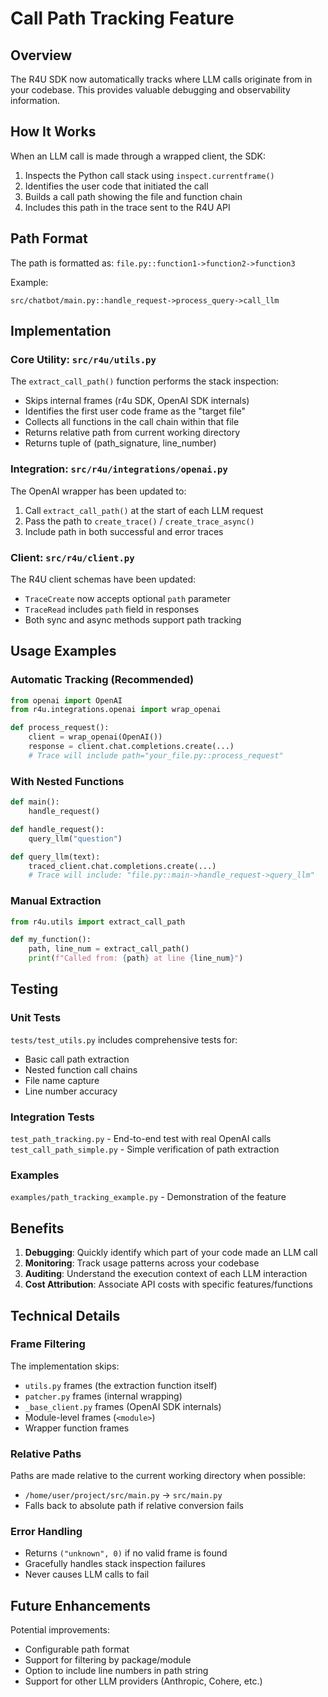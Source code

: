 # Call Path Tracking Feature

## Overview

The R4U SDK now automatically tracks where LLM calls originate from in your codebase. This provides valuable debugging and observability information.

## How It Works

When an LLM call is made through a wrapped client, the SDK:

1. Inspects the Python call stack using `inspect.currentframe()`
2. Identifies the user code that initiated the call
3. Builds a call path showing the file and function chain
4. Includes this path in the trace sent to the R4U API

## Path Format

The path is formatted as: `file.py::function1->function2->function3`

Example:
```
src/chatbot/main.py::handle_request->process_query->call_llm
```

## Implementation

### Core Utility: `src/r4u/utils.py`

The `extract_call_path()` function performs the stack inspection:

- Skips internal frames (r4u SDK, OpenAI SDK internals)
- Identifies the first user code frame as the "target file"
- Collects all functions in the call chain within that file
- Returns relative path from current working directory
- Returns tuple of (path_signature, line_number)

### Integration: `src/r4u/integrations/openai.py`

The OpenAI wrapper has been updated to:

1. Call `extract_call_path()` at the start of each LLM request
2. Pass the path to `create_trace()` / `create_trace_async()`
3. Include path in both successful and error traces

### Client: `src/r4u/client.py`

The R4U client schemas have been updated:

- `TraceCreate` now accepts optional `path` parameter
- `TraceRead` includes `path` field in responses
- Both sync and async methods support path tracking

## Usage Examples

### Automatic Tracking (Recommended)

```python
from openai import OpenAI
from r4u.integrations.openai import wrap_openai

def process_request():
    client = wrap_openai(OpenAI())
    response = client.chat.completions.create(...)
    # Trace will include path="your_file.py::process_request"
```

### With Nested Functions

```python
def main():
    handle_request()

def handle_request():
    query_llm("question")

def query_llm(text):
    traced_client.chat.completions.create(...)
    # Trace will include: "file.py::main->handle_request->query_llm"
```

### Manual Extraction

```python
from r4u.utils import extract_call_path

def my_function():
    path, line_num = extract_call_path()
    print(f"Called from: {path} at line {line_num}")
```

## Testing

### Unit Tests

`tests/test_utils.py` includes comprehensive tests for:
- Basic call path extraction
- Nested function call chains
- File name capture
- Line number accuracy

### Integration Tests

`test_path_tracking.py` - End-to-end test with real OpenAI calls
`test_call_path_simple.py` - Simple verification of path extraction

### Examples

`examples/path_tracking_example.py` - Demonstration of the feature

## Benefits

1. **Debugging**: Quickly identify which part of your code made an LLM call
2. **Monitoring**: Track usage patterns across your codebase
3. **Auditing**: Understand the execution context of each LLM interaction
4. **Cost Attribution**: Associate API costs with specific features/functions

## Technical Details

### Frame Filtering

The implementation skips:
- `utils.py` frames (the extraction function itself)
- `patcher.py` frames (internal wrapping)
- `_base_client.py` frames (OpenAI SDK internals)
- Module-level frames (`<module>`)
- Wrapper function frames

### Relative Paths

Paths are made relative to the current working directory when possible:
- `/home/user/project/src/main.py` → `src/main.py`
- Falls back to absolute path if relative conversion fails

### Error Handling

- Returns `("unknown", 0)` if no valid frame is found
- Gracefully handles stack inspection failures
- Never causes LLM calls to fail

## Future Enhancements

Potential improvements:
- Configurable path format
- Support for filtering by package/module
- Option to include line numbers in path string
- Support for other LLM providers (Anthropic, Cohere, etc.)